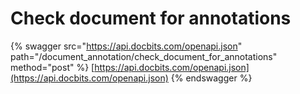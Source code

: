 # Check document for annotations

{% swagger src="https://api.docbits.com/openapi.json" path="/document_annotation/check_document_for_annotations" method="post" %}
[https://api.docbits.com/openapi.json](https://api.docbits.com/openapi.json)
{% endswagger %}
